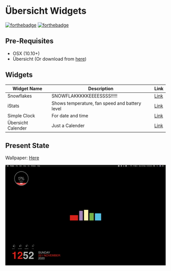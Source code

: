 # Übersicht Widgets
[![forthebadge](https://forthebadge.com/images/badges/powered-by-black-magic.svg)](https://forthebadge.com) [![forthebadge](https://forthebadge.com/images/badges/contains-cat-gifs.svg)](https://forthebadge.com)

## Pre-Requisites

- OSX (10.10+)
- Übersicht (Or download from [here](https://tracesof.net/uebersicht/))

## Widgets

| Widget Name             | Description                                                                  | Link                                                                           |
|-------------------------|------------------------------------------------------------------------------|--------------------------------------------------------------------------------|
| Snowflakes              | SNOWFLAKKKKKEEEESSSS!!!!!                                                    | [Link](http://tracesof.net/uebersicht-widgets/)                                |
| iStats                  | Shows temperature, fan speed and battery level                               | [Link](http://tracesof.net/uebersicht-widgets/#istats_widget)                  |
| Simple Clock            | For date and time                                                            | [Link](http://tracesof.net/uebersicht-widgets/#simple-clock)                   |
| Übersicht Calender      | Just a Calender                                                              | [Link](https://tracesof.net/uebersicht-widgets/#ubersicht-calendar)            |

## Present State

Wallpaper: [Here](http://simpledesktops.com/browse/desktops/2015/jul/07/inside-out/)

<img src="present_state.gif">
